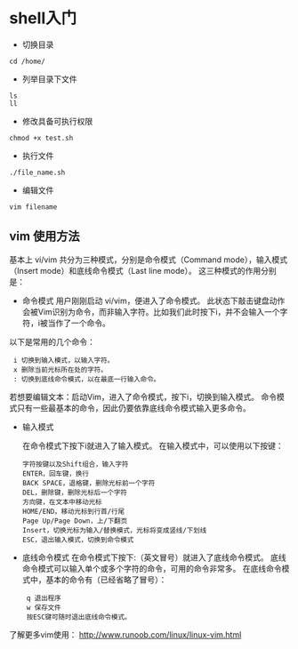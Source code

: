 # shell入门

* 切换目录

```
cd /home/
```

* 列举目录下文件
```
ls 
ll
```

* 修改具备可执行权限

```
chmod +x test.sh 
```

* 执行文件

```
./file_name.sh
```

* 编辑文件

```
vim filename
```


## vim 使用方法
基本上 vi/vim 共分为三种模式，分别是命令模式（Command mode），输入模式（Insert mode）和底线命令模式（Last line mode）。 这三种模式的作用分别是：


   *    命令模式
   用户刚刚启动 vi/vim，便进入了命令模式。
此状态下敲击键盘动作会被Vim识别为命令，而非输入字符。比如我们此时按下i，并不会输入一个字符，i被当作了一个命令。

以下是常用的几个命令：

     i 切换到输入模式，以输入字符。
     x 删除当前光标所在处的字符。
     : 切换到底线命令模式，以在最底一行输入命令。
若想要编辑文本：启动Vim，进入了命令模式，按下i，切换到输入模式。
命令模式只有一些最基本的命令，因此仍要依靠底线命令模式输入更多命令。


* 输入模式

   在命令模式下按下i就进入了输入模式。
在输入模式中，可以使用以下按键：



      字符按键以及Shift组合，输入字符
      ENTER，回车键，换行
      BACK SPACE，退格键，删除光标前一个字符
      DEL，删除键，删除光标后一个字符
      方向键，在文本中移动光标
      HOME/END，移动光标到行首/行尾
      Page Up/Page Down，上/下翻页
      Insert，切换光标为输入/替换模式，光标将变成竖线/下划线
      ESC，退出输入模式，切换到命令模式

* 底线命令模式
在命令模式下按下:（英文冒号）就进入了底线命令模式。
底线命令模式可以输入单个或多个字符的命令，可用的命令非常多。
在底线命令模式中，基本的命令有（已经省略了冒号）：

       q 退出程序
       w 保存文件
       按ESC键可随时退出底线命令模式。

了解更多vim使用：
   http://www.runoob.com/linux/linux-vim.html